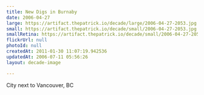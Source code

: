 ```yaml
---
title: New Digs in Burnaby
date: 2006-04-27
large: https://artifact.thepatrick.io/decade/large/2006-04-27-2053.jpg
small: https://artifact.thepatrick.io/decade/small/2006-04-27-2053.jpg
smallRetina: https://artifact.thepatrick.io/decade/small/2006-04-27-2053@2x.jpg
flickrUrl: null
photoId: null
createdAt: 2011-01-30 11:07:19.942536
updatedAt: 2006-07-11 05:56:26
layout: decade-image

---
```

City next to Vancouver, BC
